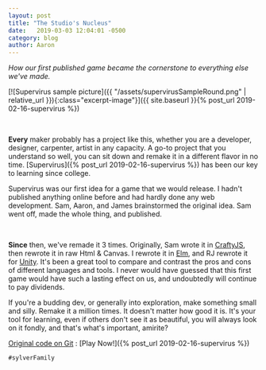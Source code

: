 ```yaml
---
layout: post
title: "The Studio's Nucleus"
date:   2019-03-03 12:04:01 -0500
category: blog
author: Aaron
---
```


<!-- First Para is used as the Excerpt -->
_How our first published game became the cornerstone to everything else we've made._
<!-- Image and link…not 100%-->
[![Supervirus sample picture]({{ "/assets/supervirusSampleRound.png" | relative_url }}){:class="excerpt-image"}]({{ site.baseurl }}{% post_url 2019-02-16-supervirus %})
<!-- End Excerpt -->

<br>

**Every** maker probably has a project like this, whether you are a developer, designer, carpenter, artist in any capacity. A go-to project that you understand so well, you can sit down and remake it in a different flavor in no time. [Supervirus]({% post_url 2019-02-16-supervirus %}) has been our key to learning since college.

Supervirus was our first idea for a game that we would release. I hadn't published anything online before and had hardly done any web development. Sam, Aaron, and James brainstormed the original idea. Sam went off, made the whole thing, and published.

<br>

**Since** then, we've remade it 3 times. Originally, Sam wrote it in [CraftyJS](http://craftyjs.com/), then rewrote it in raw Html & Canvas. I rewrote it in [Elm](https://elm-lang.org/), and RJ rewrote it for [Unity](https://unity3d.com/). It's been a great tool to compare and contrast the pros and cons of different languages and tools. I never would have guessed that this first game would have such a lasting effect on us, and undoubtedly will continue to pay dividends.


If you're a budding dev, or generally into exploration, make something small and silly. Remake it a million times. It doesn't matter how good it is. It's your tool for learning, even if others don't see it as beautiful, you will always look on it fondly, and that's what's important, amirite?

[Original code on Git](https://github.com/SylverStudios/Supervirus) : [Play Now!]({% post_url 2019-02-16-supervirus %})

`#sylverFamily`
